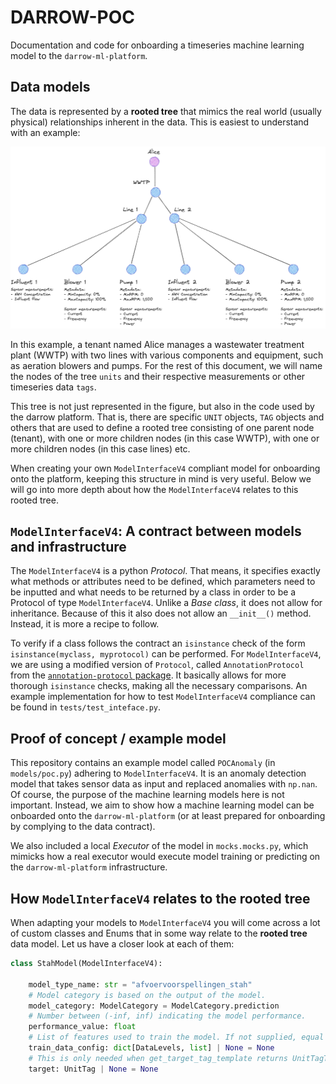# DARROW-POC
Documentation and code for onboarding a timeseries machine learning model to the `darrow-ml-platform`.

## Data models
The data is represented by a __rooted tree__ that mimics the real world (usually physical) relationships inherent in the data. This is easiest to understand with an example:

![data_model_example](images/image.png)

In this example, a tenant named Alice manages a wastewater treatment plant (WWTP) with two lines with various components and equipment, such as aeration blowers and pumps. For the rest of this document, we will name the nodes of the tree `units` and their respective measurements or other timeseries data `tags`.

This tree is not just represented in the figure, but also in the code used by the darrow platform. That is, there are specific `UNIT` objects, `TAG` objects and others that are used to define a rooted tree consisting of one parent node (tenant), with one or more children nodes (in this case WWTP), with one or more children nodes (in this case lines) etc.

When creating your own `ModelInterfaceV4` compliant model for onboarding onto the platform, keeping this structure in mind is very useful. Below we will go into more depth about how the `ModelInterfaceV4` relates to this rooted tree.

## `ModelInterfaceV4`: A contract between models and infrastructure
The `ModelInterfaceV4` is a python _Protocol_. That means, it specifies exactly what methods or attributes need to be defined, which parameters need to be inputted and what needs to be returned by a class in order to be a Protocol of type `ModelInterfaceV4`. Unlike a _Base class_, it does not allow for inheritance. Because of this it also does not allow an `__init__()` method. Instead, it is more a recipe to follow.

To verify if a class follows the contract an `isinstance` check of the form `isinstance(myclass, myprotocol)` can be performed. For `ModelInterfaceV4`, we are using a modified version of `Protocol`, called `AnnotationProtocol` from the [`annotation-protocol` package](https://github.com/RoyalHaskoningDHV/annotation-protocol). It basically allows for more thorough `isinstance` checks, making all the necessary comparisons. An example implementation for how to test `ModelInterfaceV4` compliance can be found in `tests/test_inteface.py`.

## Proof of concept / example model
This repository contains an example model called `POCAnomaly` (in `models/poc.py`) adhering to `ModelInterfaceV4`. It is an anomaly detection model that takes sensor data as input and replaced anomalies with `np.nan`. Of course, the purpose of the machine learning models here is not important. Instead, we aim to show how a machine learning model can be onboarded onto the `darrow-ml-platform` (or at least prepared for onboarding by complying to the data contract).

We also included a local _Executor_ of the model in `mocks.mocks.py`, which mimicks how a real executor would execute model training or predicting on the `darrow-ml-platform` infrastructure.

## How `ModelInterfaceV4` relates to the __rooted tree__
When adapting your models to `ModelInterfaceV4` you will come across a lot of custom classes and Enums that in some way relate to the __rooted tree__ data model. Let us have a closer look at each of them:

```python
class StahModel(ModelInterfaceV4):

    model_type_name: str = "afvoervoorspellingen_stah"
    # Model category is based on the output of the model.
    model_category: ModelCategory = ModelCategory.prediction
    # Number between (-inf, inf) indicating the model performance.
    performance_value: float
    # List of features used to train the model. If not supplied, equal to data_config().
    train_data_config: dict[DataLevels, list] | None = None
    # This is only needed when get_target_tag_template returns UnitTagTemplate
    target: UnitTag | None = None
```


